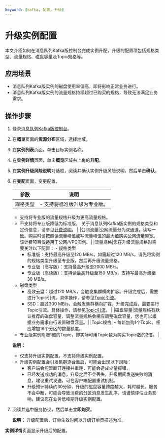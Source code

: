 ```yaml
---
keyword: [kafka, 配置, 升级]
---
```


# 升级实例配置

本文介绍如何在消息队列Kafka版控制台完成实例升配，升级的配置项包括规格类型、流量规格、磁盘容量及Topic规格等。

## 应用场景

-   消息队列Kafka版实例的磁盘使用率偏高，即将影响正常业务进行。
-   消息队列Kafka版实例的流量规格持续超过已购买的规格，导致无法满足业务需求。

## 操作步骤

1.  登录[消息队列Kafka版控制台](https://kafka.console.aliyun.com/?spm=a2c4g.11186623.2.22.6bf72638IfKzDm)。

2.  在**概览**页面的**资源分布**区域，选择地域。

3.  在**实例列表**页面，单击目标实例名称。

4.  在**实例详情**页面，单击**概览**区域右上角的**升配**。

5.  在**实例升级风险说明**对话框，阅读并确认实例升级风险说明，然后单击**确认**。

6.  在**变配**页面，变更配置。

    |参数|说明|
    |--|--|
    |规格类型|    -   支持将标准版升级为专业版。
    -   支持将专业版的流量规格升级为更高流量规格。
    -   不支持将专业版降低为标准版。
关于消息队列Kafka版实例的规格类型和定价信息，请参见[计费说明](/cn.zh-CN/产品定价/计费说明.md)。 |
    |公网流量|公网流量分为双通道，读写一致。购买时请按照读流量峰值或写流量峰值的最大值购买公网流量带宽。该计费项目仅适用于公网/VPC实例。|
    |流量规格|您在升级流量规格时需要关注以下配置：    -   规格类型
        -   标准版：支持最高升级至120 MB/s。如需超过120 MB/s，请先将实例的规格类型升级至专业版，然后再升级流量规格。
        -   专业版（高写版）：支持最高升级至2000 MB/s。
        -   专业版（高读版）：支持读最高升级至150 MB/s，支持写最高升级至30 MB/s。
    -   磁盘类型
        -   高效云盘：超过120 MB/s，会触发集群横向扩容。升级完成后，需要进行Topic引流。具体操作，请参见[Topic引流](/cn.zh-CN/用户指南/实例/Topic引流.md)。
        -   SSD：超过300 MB/s，会触发集群横向扩容。升级完成后，需要进行Topic引流。具体操作，请参见[Topic引流](/cn.zh-CN/用户指南/实例/Topic引流.md)。 |
    |磁盘容量|流量规格有默认推荐的磁盘容量，调整流量规格会相应调整磁盘容量，您也可以根据业务需求自行设置磁盘容量。|
    |Topic规格|    -   每新加购1个Topic，相应增加16个分区的数量额度。
    -   专业版实例附赠1倍的Topic，即实际可用Topic数为购买Topic数的2倍。 |

    **说明：**

    -   仅支持升级实例配置，不支持降级实例配置。
    -   升级实例配置会引发集群逐台重启，可能会出现以下风险：
        -   客户端会短暂断开连接并重连，可能会造成少量报错。
        -   已经发送成功的消息，升级之后不会丢失。升级期间发送失败的消息，建议重试发送，可在客户端配置重试机制。
        -   升级预计持续约30分钟，升级的磁盘容量跨度越大，耗时越长。服务不会中断，可能会导致消费的分区消息发生乱序，请谨慎评估业务影响，建议您在业务低峰期升级实例配置。
7.  阅读并选中服务协议，然后单击**立即购买**。

    **说明：** 升级配置后，订单生效时间以升级订单页描述为准。


**实例详情**页面显示升级后的配置。

